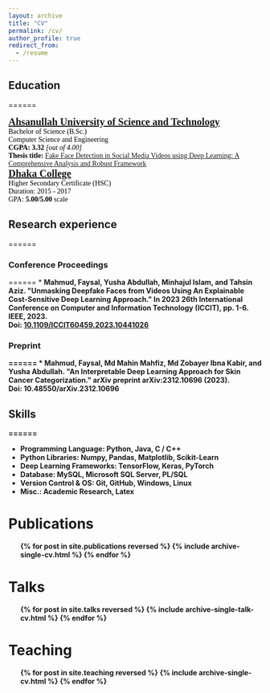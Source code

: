 ```yaml
---
layout: archive
title: "CV"
permalink: /cv/
author_profile: true
redirect_from:
  - /resume
---
```


<!-- ## Education

---

<span style="color:black; font-family:Georgia;">You can download a pdf copy of my <a href="../files/CV/CV_Faysal Mahmud.pdf">[CV]</a> here.</span>

<br>

## Email

- <span style="font-family:Georgia; color:black;">faysalmmud[AT]gmail[DOT]com</span><br/>

## Social Media

<span style="color:black; font-family:Georgia;">
You can find me on [LinkedIn](https://www.linkedin.com/in/faysalmahmud/) and [Github](https://github.com/Faysal-MD).
</span> -->


## Education
======
<!-- B.Sc. -->
<span style="font-family: Georgia; color: black;">
    <span style="font-size: 20px; font-family: Calisto MT;"><b><a href="https://aust.edu" target="_blank">Ahsanullah University of Science and Technology</a></b></span><br/>
    Bachelor of Science (B.Sc.)<br/>
    Computer Science and Engineering <br/>
    <b>CGPA: 3.32</b> <i>[out of 4.00]</i> <br/>
    <b>Thesis title:</b> <a href="../files/B.Sc. Thesis/B.Sc. Thesis.pdf">Fake Face Detection in Social Media Videos using Deep Learning: A Comprehensive Analysis and Robust Framework</a> <br/>
</span>

<!-- HSC -->
<span style="font-family:Georgia; color:black;">
    <span style="color:black; font-size:20px"><b><a href="http://dhakacollege.edu.bd/" target="_blank">Dhaka College</a></b></span><br/>
    Higher Secondary Certificate (HSC) <br/>
    Duration: 2015 - 2017 <br/>
    GPA: <b>5.00/5.00</b> scale <br/>
</span>

## Research experience
======
### Conference Proceedings
======
    * <strong>Mahmud, Faysal<strong/>, Yusha Abdullah, Minhajul Islam, and Tahsin Aziz. <strong>"Unmasking Deepfake Faces from Videos Using An Explainable Cost-Sensitive Deep Learning 
      Approach."<strong> In 2023 26th International Conference on Computer and Information Technology (ICCIT), pp. 1-6. IEEE, 2023. <br>
      Doi: <a href="https://ieeexplore.ieee.org/document/10441026/" target="_blank">10.1109/ICCIT60459.2023.10441026</a>

### Preprint
======
    * <b>Mahmud, Faysal<b/>, Md Mahin Mahfiz, Md Zobayer Ibna Kabir, and Yusha Abdullah. <b>"An 
      Interpretable Deep Learning Approach for Skin Cancer Categorization."<b/> arXiv 
      preprint arXiv:2312.10696 (2023). <br>
      Doi: 10.48550/arXiv.2312.10696  
  
## Skills
======
* Programming Language: Python, Java, C / C++
* Python Libraries: Numpy, Pandas, Matplotlib, Scikit-Learn
* Deep Learning Frameworks: TensorFlow, Keras, PyTorch
* Database: MySQL, Microsoft SQL Server, PL/SQL
* Version Control & OS: Git, GitHub, Windows, Linux
* Misc.: Academic Research, Latex

Publications
======
  <ul>{% for post in site.publications reversed %}
    {% include archive-single-cv.html %}
  {% endfor %}</ul>
  
Talks
======
  <ul>{% for post in site.talks reversed %}
    {% include archive-single-talk-cv.html  %}
  {% endfor %}</ul>
  
Teaching
======
  <ul>{% for post in site.teaching reversed %}
    {% include archive-single-cv.html %}
  {% endfor %}</ul>

